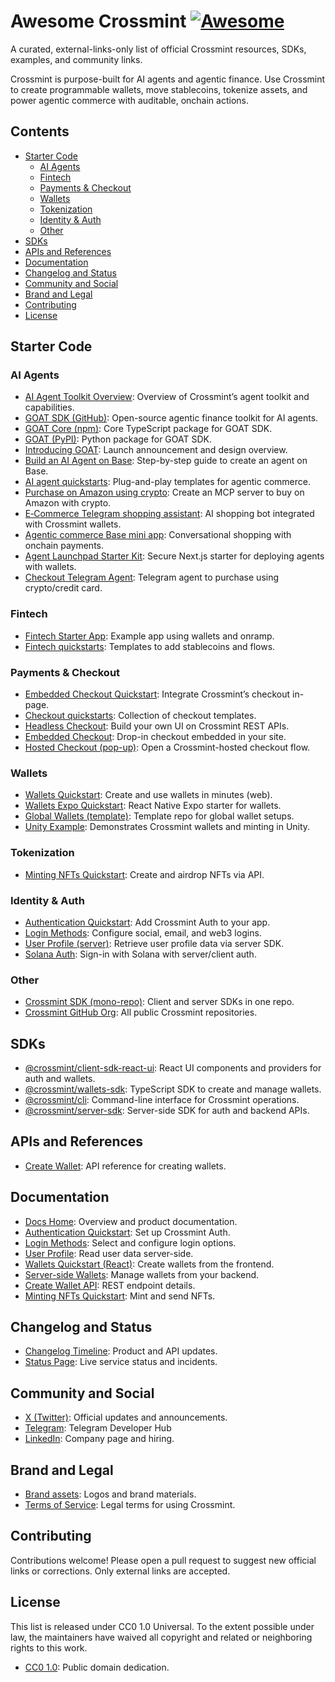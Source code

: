 # Awesome Crossmint [![Awesome](https://awesome.re/badge.svg)](https://awesome.re)

A curated, external-links-only list of official Crossmint resources, SDKs, examples, and community links.

Crossmint is purpose-built for AI agents and agentic finance. Use Crossmint to create programmable wallets, move stablecoins, tokenize assets, and power agentic commerce with auditable, onchain actions.

## Contents
- [Starter Code](#starter-code)
  - [AI Agents](#ai-agents)
  - [Fintech](#fintech)
  - [Payments \& Checkout](#payments--checkout)
  - [Wallets](#wallets)
  - [Tokenization](#tokenization)
  - [Identity \& Auth](#identity--auth)
  - [Other](#other)
- [SDKs](#sdks)
- [APIs and References](#apis-and-references)
- [Documentation](#documentation)
- [Changelog and Status](#changelog-and-status)
- [Community and Social](#community-and-social)
- [Brand and Legal](#brand-and-legal)
- [Contributing](#contributing)
- [License](#license)

## Starter Code
### AI Agents
- [AI Agent Toolkit Overview](https://docs.crossmint.com/solutions/ai-agents/introduction): Overview of Crossmint’s agent toolkit and capabilities.
- [GOAT SDK (GitHub)](https://github.com/goat-sdk/goat): Open-source agentic finance toolkit for AI agents.
- [GOAT Core (npm)](https://www.npmjs.com/package/@goat-sdk/core): Core TypeScript package for GOAT SDK.
- [GOAT (PyPI)](https://pypi.org/project/goat-sdk/): Python package for GOAT SDK.
- [Introducing GOAT](https://blog.crossmint.com/introducing-goat-great-onchain-agent-toolkit/): Launch announcement and design overview.
- [Build an AI Agent on Base](https://blog.crossmint.com/base-ai-agent-app/): Step-by-step guide to create an agent on Base.
- [AI agent quickstarts](https://www.crossmint.com/quickstarts): Plug-and-play templates for agentic commerce.
- [Purchase on Amazon using crypto](https://www.crossmint.com/quickstarts): Create an MCP server to buy on Amazon with crypto.
- [E‑Commerce Telegram shopping assistant](https://www.crossmint.com/quickstarts): AI shopping bot integrated with Crossmint wallets.
- [Agentic commerce Base mini app](https://www.crossmint.com/quickstarts): Conversational shopping with onchain payments.
- [Agent Launchpad Starter Kit](https://github.com/Crossmint/agent-launchpad-starter-kit): Secure Next.js starter for deploying agents with wallets.
- [Checkout Telegram Agent](https://github.com/Crossmint/crossmint-checkout-telegram-agent): Telegram agent to purchase using crypto/credit card.

### Fintech
- [Fintech Starter App](https://github.com/Crossmint/fintech-starter-app): Example app using wallets and onramp.
- [Fintech quickstarts](https://www.crossmint.com/quickstarts): Templates to add stablecoins and flows.

### Payments & Checkout
- [Embedded Checkout Quickstart](https://github.com/Crossmint/embedded-checkout-quickstart): Integrate Crossmint’s checkout in-page.
- [Checkout quickstarts](https://www.crossmint.com/quickstarts): Collection of checkout templates.
- [Headless Checkout](https://www.crossmint.com/quickstarts): Build your own UI on Crossmint REST APIs.
- [Embedded Checkout](https://www.crossmint.com/quickstarts): Drop-in checkout embedded in your site.
- [Hosted Checkout (pop-up)](https://www.crossmint.com/quickstarts): Open a Crossmint-hosted checkout flow.

### Wallets
- [Wallets Quickstart](https://github.com/Crossmint/wallets-quickstart): Create and use wallets in minutes (web).
- [Wallets Expo Quickstart](https://github.com/Crossmint/wallets-expo-quickstart): React Native Expo starter for wallets.
- [Global Wallets (template)](https://github.com/Crossmint/global-wallets): Template repo for global wallet setups.
- [Unity Example](https://github.com/Crossmint/unity-example): Demonstrates Crossmint wallets and minting in Unity.

### Tokenization
- [Minting NFTs Quickstart](https://docs.crossmint.com/minting/quickstarts/nfts): Create and airdrop NFTs via API.

### Identity & Auth
- [Authentication Quickstart](https://docs.crossmint.com/authentication/quickstart): Add Crossmint Auth to your app.
- [Login Methods](https://docs.crossmint.com/authentication/login-methods): Configure social, email, and web3 logins.
- [User Profile (server)](https://docs.crossmint.com/authentication/user-profile): Retrieve user profile data via server SDK.
- [Solana Auth](https://github.com/Crossmint/solana-auth): Sign-in with Solana with server/client auth.

### Other
- [Crossmint SDK (mono-repo)](https://github.com/Crossmint/crossmint-sdk): Client and server SDKs in one repo.
- [Crossmint GitHub Org](https://github.com/crossmint/): All public Crossmint repositories.

## SDKs
- [@crossmint/client-sdk-react-ui](https://www.npmjs.com/package/@crossmint/client-sdk-react-ui): React UI components and providers for auth and wallets.
- [@crossmint/wallets-sdk](https://www.npmjs.com/package/@crossmint/wallets-sdk): TypeScript SDK to create and manage wallets.
- [@crossmint/cli](https://www.npmjs.com/package/@crossmint/cli): Command-line interface for Crossmint operations.
- [@crossmint/server-sdk](https://www.npmjs.com/package/@crossmint/server-sdk): Server-side SDK for auth and backend APIs.

## APIs and References
- [Create Wallet](https://docs.crossmint.com/api-reference/wallets/create-wallet): API reference for creating wallets.

## Documentation
- [Docs Home](https://docs.crossmint.com/): Overview and product documentation.
- [Authentication Quickstart](https://docs.crossmint.com/authentication/quickstart): Set up Crossmint Auth.
- [Login Methods](https://docs.crossmint.com/authentication/login-methods): Select and configure login options.
- [User Profile](https://docs.crossmint.com/authentication/user-profile): Read user data server-side.
- [Wallets Quickstart (React)](https://docs.crossmint.com/wallets/quickstarts/react): Create wallets from the frontend.
- [Server-side Wallets](https://docs.crossmint.com/wallets/quickstarts/server-side-wallets): Manage wallets from your backend.
- [Create Wallet API](https://docs.crossmint.com/api-reference/wallets/create-wallet): REST endpoint details.
- [Minting NFTs Quickstart](https://docs.crossmint.com/minting/quickstarts/nfts): Mint and send NFTs.

## Changelog and Status
- [Changelog Timeline](https://docs.crossmint.com/changelog/timeline): Product and API updates.
- [Status Page](https://status.crossmint.com/): Live service status and incidents.

## Community and Social
- [X (Twitter)](https://twitter.com/crossmint): Official updates and announcements.
- [Telegram](https://t.me/crossmintdevs): Telegram Developer Hub
- [LinkedIn](https://www.linkedin.com/company/crossmint-io): Company page and hiring.

## Brand and Legal
- [Brand assets](https://brandfetch.com/crossmint.io): Logos and brand materials.
- [Terms of Service](https://www.crossmint.com/legal/terms-of-service): Legal terms for using Crossmint.

## Contributing
Contributions welcome! Please open a pull request to suggest new official links or corrections. Only external links are accepted.

## License
This list is released under CC0 1.0 Universal. To the extent possible under law, the maintainers have waived all copyright and related or neighboring rights to this work.
- [CC0 1.0](https://creativecommons.org/publicdomain/zero/1.0/): Public domain dedication.
